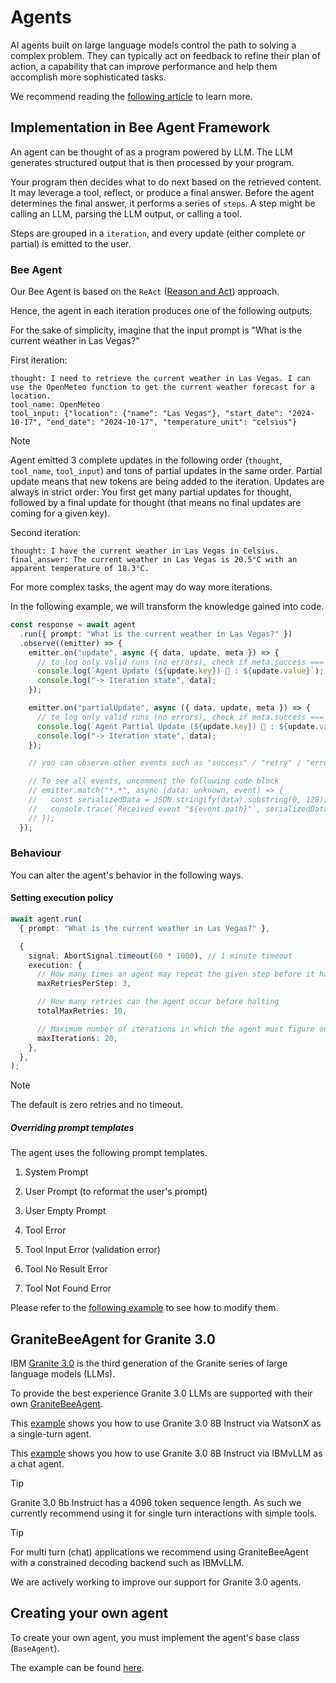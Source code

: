 # Agents

AI agents built on large language models control the path to solving a complex problem. They can typically act on feedback to refine their plan of action, a capability that can improve performance and help them accomplish more sophisticated tasks.

We recommend reading the [following article](https://research.ibm.com/blog/what-are-ai-agents-llm) to learn more.

## Implementation in Bee Agent Framework

An agent can be thought of as a program powered by LLM. The LLM generates structured output that is then processed by your program.

Your program then decides what to do next based on the retrieved content. It may leverage a tool, reflect, or produce a final answer.
Before the agent determines the final answer, it performs a series of `steps`. A step might be calling an LLM, parsing the LLM output, or calling a tool.

Steps are grouped in a `iteration`, and every update (either complete or partial) is emitted to the user.

### Bee Agent

Our Bee Agent is based on the `ReAct` ([Reason and Act](https://arxiv.org/abs/2210.03629)) approach.

Hence, the agent in each iteration produces one of the following outputs.

For the sake of simplicity, imagine that the input prompt is "What is the current weather in Las Vegas?"

First iteration:

```
thought: I need to retrieve the current weather in Las Vegas. I can use the OpenMeteo function to get the current weather forecast for a location.
tool_name: OpenMeteo
tool_input: {"location": {"name": "Las Vegas"}, "start_date": "2024-10-17", "end_date": "2024-10-17", "temperature_unit": "celsius"}
```

> [!NOTE]
>
> Agent emitted 3 complete updates in the following order (`thought`, `tool_name`, `tool_input`) and tons of partial updates in the same order.
> Partial update means that new tokens are being added to the iteration. Updates are always in strict order: You first get many partial updates for thought, followed by a final update for thought (that means no final updates are coming for a given key).

Second iteration:

```
thought: I have the current weather in Las Vegas in Celsius.
final_answer: The current weather in Las Vegas is 20.5°C with an apparent temperature of 18.3°C.
```

For more complex tasks, the agent may do way more iterations.

In the following example, we will transform the knowledge gained into code.

```ts
const response = await agent
  .run({ prompt: "What is the current weather in Las Vegas?" })
  .observe((emitter) => {
    emitter.on("update", async ({ data, update, meta }) => {
      // to log only valid runs (no errors), check if meta.success === true
      console.log(`Agent Update (${update.key}) 🤖 : ${update.value}`);
      console.log("-> Iteration state", data);
    });

    emitter.on("partialUpdate", async ({ data, update, meta }) => {
      // to log only valid runs (no errors), check if meta.success === true
      console.log(`Agent Partial Update (${update.key}) 🤖 : ${update.value}`);
      console.log("-> Iteration state", data);
    });

    // you can observe other events such as "success" / "retry" / "error" / "toolStart" / "toolEnd", ...

    // To see all events, uncomment the following code block
    // emitter.match("*.*", async (data: unknown, event) => {
    //   const serializedData = JSON.stringify(data).substring(0, 128); // show only part of the event data
    //   console.trace(`Received event "${event.path}"`, serializedData);
    // });
  });
```

### Behaviour

You can alter the agent's behavior in the following ways.

#### Setting execution policy

```ts
await agent.run(
  { prompt: "What is the current weather in Las Vegas?" },

  {
    signal: AbortSignal.timeout(60 * 1000), // 1 minute timeout
    execution: {
      // How many times an agent may repeat the given step before it halts (tool call, llm call, ...)
      maxRetriesPerStep: 3,

      // How many retries can the agent occur before halting
      totalMaxRetries: 10,

      // Maximum number of iterations in which the agent must figure out the final answer
      maxIterations: 20,
    },
  },
);
```

> [!NOTE]
>
> The default is zero retries and no timeout.

##### Overriding prompt templates

The agent uses the following prompt templates.

1. System Prompt

2. User Prompt (to reformat the user's prompt)

3. User Empty Prompt

4. Tool Error

5. Tool Input Error (validation error)

6. Tool No Result Error

7. Tool Not Found Error

Please refer to the [following example](/examples/agents/bee_advanced.ts) to see how to modify them.

## GraniteBeeAgent for Granite 3.0

IBM [Granite 3.0](https://www.ibm.com/granite?adoper=255252_0_LS1) is the third generation of the Granite series of large language models (LLMs).

To provide the best experience Granite 3.0 LLMs are supported with their own [GraniteBeeAgent](/src/agents/granite/agent.ts).

This [example](/examples/agents/granite/single_turn.ts) shows you how to use Granite 3.0 8B Instruct via WatsonX as a single-turn agent.

This [example](/examples/agents/granite/chat.ts) shows you how to use Granite 3.0 8B Instruct via IBMvLLM as a chat agent.

> [!Tip]
>
> Granite 3.0 8b Instruct has a 4096 token sequence length. As such we currently recommend using it for single turn interactions with simple tools.

> [!Tip]
>
> For multi turn (chat) applications we recommend using GraniteBeeAgent with a constrained decoding backend such as IBMvLLM.

We are actively working to improve our support for Granite 3.0 agents.

## Creating your own agent

To create your own agent, you must implement the agent's base class (`BaseAgent`).

The example can be found [here](/examples/agents/custom_agent.ts).
